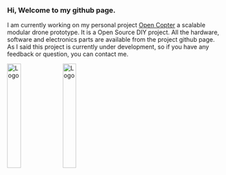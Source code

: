 ### Hi, Welcome to my github page. 
I am currently working on my personal project <a href="https://saandial.github.io/opencopter" target="_blank">Open Copter</a> a scalable modular drone prototype. It is a Open Source DIY project. All the hardware, software and electronics parts are available from the project github page. As I said this project is currently under development, so if you have any feedback or question, you can contact me.

<div align="left">
    <img src="https://github.com/saandial/Open-Copter/blob/main/src/images/opencopter.png" alt="Logo" width="25%">
    <img src="https://github.com/saandial/Open-Copter/blob/main/src/images/remote.png" alt="Logo" width="25%">
</div>
